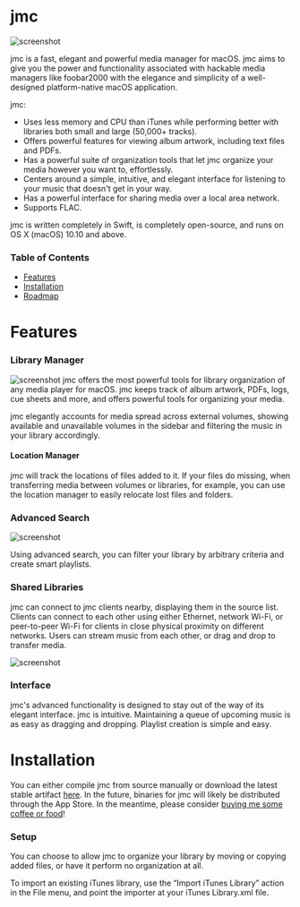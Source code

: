 # jmc
![screenshot](https://puu.sh/xoZYo/bd6d6deeb0.png)

jmc is a fast, elegant and powerful media manager for macOS. jmc aims to give you the power and functionality associated with hackable media managers like foobar2000 with the elegance and simplicity of a well-designed platform-native macOS application.

jmc:

- Uses less memory and CPU than iTunes while performing better with libraries both small and large (50,000+ tracks).
- Offers powerful features for viewing album artwork, including text files and PDFs.
- Has a powerful suite of organization tools that let jmc organize your media however you want to, effortlessly.
- Centers around a simple, intuitive, and elegant interface for listening to your music that doesn't get in your way.
- Has a powerful interface for sharing media over a local area network.
- Supports FLAC.

jmc is written completely in Swift, is completely open-source, and runs on OS X (macOS) 10.10 and above.

### Table of Contents
- [Features](#features)
- [Installation](#installation)
- [Roadmap](#roadmap)

# Features

### Library Manager
![screenshot](https://puu.sh/xoZHp/31dddfc751.png)
jmc offers the most powerful tools for library organization of any media player for macOS. jmc keeps track of album artwork, PDFs, logs, cue sheets and more, and offers powerful tools for organizing your media.

jmc elegantly accounts for media spread across external volumes, showing available and unavailable volumes in the sidebar and filtering the music in your library accordingly.

#### Location Manager
jmc will track the locations of files added to it. If your files do missing, when transferring media between volumes or libraries, for example, you can use the location manager to easily relocate lost files and folders.

### Advanced Search
![screenshot](https://i.imgur.com/oYB83zF.png)

Using advanced search, you can filter your library by arbitrary criteria and create smart playlists.

### Shared Libraries

jmc can connect to jmc clients nearby, displaying them in the source list. Clients can connect to each other using either Ethernet, network Wi-Fi, or peer-to-peer Wi-Fi for clients in close physical proximity on different networks. Users can stream music from each other, or drag and drop to transfer media.

![screenshot](https://i.imgur.com/SJ5RgM5.png)

### Interface
jmc's advanced functionality is designed to stay out of the way of its elegant interface. jmc is intuitive. Maintaining a queue of upcoming music is as easy as dragging and dropping. Playlist creation is simple and easy.

# Installation
You can either compile jmc from source manually or download the latest stable artifact [here](https://github.com/jcm93/jmc/). In the future, binaries for jmc will likely be distributed through the App Store. In the meantime, please consider [buying me some coffee or food](https://jcm93.github.io/money/)!

### Setup
You can choose to allow jmc to organize your library by moving or copying added files, or have it perform no organization at all. 

To import an existing iTunes library, use the “Import iTunes Library” action in the File menu, and point the importer at your iTunes Library.xml file.
